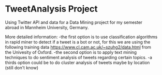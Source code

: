 # TweetAnalysis Project
Using Twitter API and data for a Data Mining project for my semester abroad in Mannheim University, Germany.

More detailed information:
-the first option is to use classification algorithms in rapid miner to detect if a tweet is a bot or not, for this we are using the following training data https://www.cl.cam.ac.uk/~szuhg2/data.html from the Univesity of Oxford.
-the second option is to apply text mining techniques to do sentiment analysis of tweets regarding certain topics.
-a thirds option could be to do cluster analysis of tweets maybe by location (still don't know)
